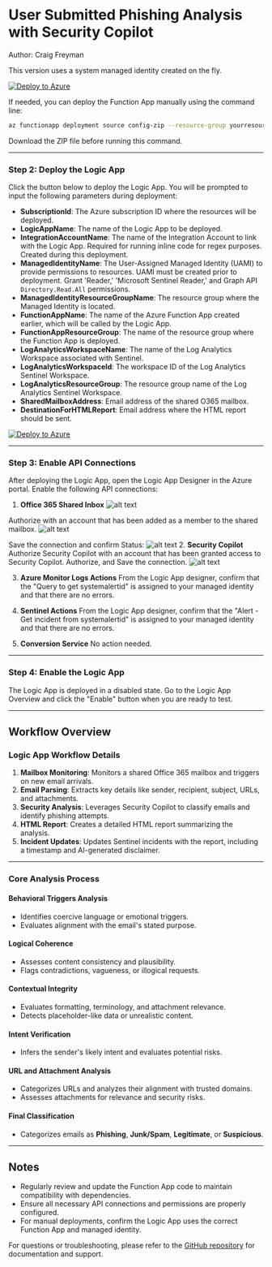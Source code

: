 # User Submitted Phishing Analysis with Security Copilot
Author: Craig Freyman

This version uses a system managed identity created on the fly. 

[![Deploy to Azure](https://aka.ms/deploytoazurebutton)](https://portal.azure.com/#create/Microsoft.Template/uri/https%3A%2F%2Fraw.githubusercontent.com%2Fcd1zz%2Fsecuritycopilot%2Fmain%2FLogicApps%2FPhishingLogicApp%2FPhishingLA_Sentinel_Comments_sysmng_identity%2Ffunctionapp_azuredeploy.json)

If needed, you can deploy the Function App manually using the command line:
```bash
az functionapp deployment source config-zip --resource-group yourresourcegroup --name youremptyfunctionapp --src .\FunctionApp.zip
```
Download the ZIP file before running this command.

---

### Step 2: Deploy the Logic App

Click the button below to deploy the Logic App. You will be prompted to input the following parameters during deployment:

- **SubscriptionId**: The Azure subscription ID where the resources will be deployed.
- **LogicAppName**: The name of the Logic App to be deployed.
- **IntegrationAccountName**: The name of the Integration Account to link with the Logic App. Required for running inline code for regex purposes. Created during this deployment.
- **ManagedIdentityName**: The User-Assigned Managed Identity (UAMI) to provide permissions to resources. UAMI must be created prior to deployment. Grant 'Reader,' 'Microsoft Sentinel Reader,' and Graph API `Directory.Read.All` permissions.
- **ManagedIdentityResourceGroupName**: The resource group where the Managed Identity is located.
- **FunctionAppName**: The name of the Azure Function App created earlier, which will be called by the Logic App.
- **FunctionAppResourceGroup**: The name of the resource group where the Function App is deployed.
- **LogAnalyticsWorkspaceName**: The name of the Log Analytics Workspace associated with Sentinel.
- **LogAnalyticsWorkspaceId**: The workspace ID of the Log Analytics Sentinel Workspace.
- **LogAnalyticsResourceGroup**: The resource group name of the Log Analytics Sentinel Workspace.
- **SharedMailboxAddress**: Email address of the shared O365 mailbox.
- **DestinationForHTMLReport**: Email address where the HTML report should be sent.

[![Deploy to Azure](https://aka.ms/deploytoazurebutton)](https://portal.azure.com/#create/Microsoft.Template/uri/https%3A%2F%2Fraw.githubusercontent.com%2Fcd1zz%2Fsecuritycopilot%2Frefs%2Fheads%2Fmain%2FLogicApps%2FPhishingLogicAppSentinel_Comments_sysmng_identity%2Flogicapp_azuredeploy.json)

---

### Step 3: Enable API Connections

After deploying the Logic App, open the Logic App Designer in the Azure portal. Enable the following API connections:

1. **Office 365 Shared Inbox**
![alt text](image.png)

Authorize with an account that has been added as a member to the shared mailbox.
![alt text](image-1.png)

Save the connection and confirm Status:
![alt text](image-2.png)
2. **Security Copilot**
Authorize Security Copilot with an account that has been granted access to Security Copilot. Authorize, and Save the connection.
![alt text](image-3.png)

3. **Azure Monitor Logs Actions**
From the Logic App designer, confirm that the "Query to get systemalertid" is assigned to your managed identity and that there are no errors. 

4. **Sentinel Actions**
From the Logic App designer, confirm that the "Alert - Get incident from systemalertid" is assigned to your managed identity and that there are no errors. 

5. **Conversion Service**
No action needed.

---

### Step 4: Enable the Logic App

The Logic App is deployed in a disabled state. Go to the Logic App Overview and click the "Enable" button when you are ready to test.

---

## Workflow Overview

### **Logic App Workflow Details**

1. **Mailbox Monitoring**: Monitors a shared Office 365 mailbox and triggers on new email arrivals.
2. **Email Parsing**: Extracts key details like sender, recipient, subject, URLs, and attachments.
3. **Security Analysis**: Leverages Security Copilot to classify emails and identify phishing attempts.
4. **HTML Report**: Creates a detailed HTML report summarizing the analysis.
5. **Incident Updates**: Updates Sentinel incidents with the report, including a timestamp and AI-generated disclaimer.

---

### **Core Analysis Process**

#### Behavioral Triggers Analysis
- Identifies coercive language or emotional triggers.
- Evaluates alignment with the email's stated purpose.

#### Logical Coherence
- Assesses content consistency and plausibility.
- Flags contradictions, vagueness, or illogical requests.

#### Contextual Integrity
- Evaluates formatting, terminology, and attachment relevance.
- Detects placeholder-like data or unrealistic content.

#### Intent Verification
- Infers the sender's likely intent and evaluates potential risks.

#### URL and Attachment Analysis
- Categorizes URLs and analyzes their alignment with trusted domains.
- Assesses attachments for relevance and security risks.

#### Final Classification
- Categorizes emails as **Phishing**, **Junk/Spam**, **Legitimate**, or **Suspicious**.

---

## Notes

- Regularly review and update the Function App code to maintain compatibility with dependencies.
- Ensure all necessary API connections and permissions are properly configured.
- For manual deployments, confirm the Logic App uses the correct Function App and managed identity.

For questions or troubleshooting, please refer to the [GitHub repository](https://github.com/cd1zz/securitycopilot) for documentation and support.

